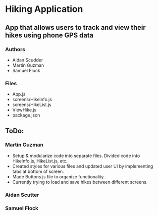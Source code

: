 # Hiking Application
## App that allows users to track and view their hikes using phone GPS data
### Authors
- Aidan Scudder
- Martin Guzman
- Samuel Flock

### Files
- App.js
- screens/HikeInfo.js
- screens/HikeList.js
- ViewHike.js
- package.json

## ToDo:

### Martin Guzman
- Setup & modularize code into separate files. Divided code into HikeInfo.js, HikeList.js, etc.
- Created styles for various files and updated user UI by implementing tabs at bottom of screen.
- Made Buttons.js file to organize functionality.
- Currently trying to load and save hikes between different screens.


### Aidan Scutter

### Samuel Flock
